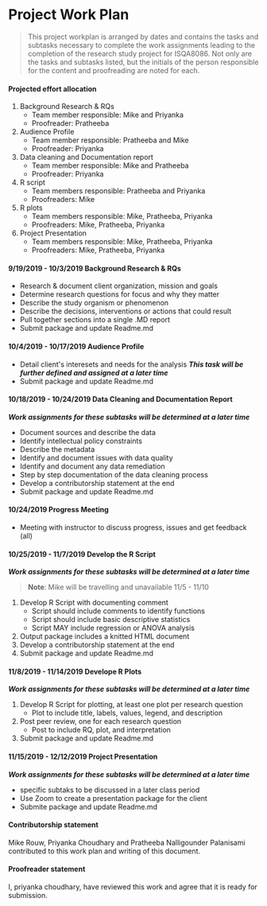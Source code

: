 # Project Work Plan

>This project workplan is arranged by dates and contains the tasks and subtasks necessary to complete the work assignments leading to the completion of the research study project for ISQA8086.  Not only are the tasks and subtasks listed, but the initials of the person responsible for the content and proofreading are noted for each.

#### Projected effort allocation 
1. Background Research  & RQs
   * Team member responsible: Mike and Priyanka  
   * Proofreader: Pratheeba
2. Audience Profile
   * Team member responsible: Pratheeba and Mike  
   * Proofreader: Priyanka
3. Data cleaning and Documentation report
   * Team member responsible: Mike and Pratheeba
   * Proofreader: Priyanka
4. R script
   * Team members responsible: Pratheeba and Priyanka
   * Proofreaders: Mike
5. R plots
   * Team members responsible: Mike, Pratheeba, Priyanka
   * Proofreaders: Mike, Pratheeba, Priyanka
6. Project Presentation
   * Team members responsible: Mike, Pratheeba, Priyanka
   * Proofreaders: Mike, Pratheeba, Priyanka
   
#### 9/19/2019 - 10/3/2019 Background Research  & RQs
* Research & document client organization, mission and goals 
* Determine research questions for focus and why they matter 
* Describe the study organism or phenomenon 
* Describe the decisions, interventions or actions that could result 
* Pull together sections into a single .MD report 
* Submit package and update Readme.md 

#### 10/4/2019 - 10/17/2019 Audience Profile
* Detail client's interesets and needs for the analysis
___This task will be further defined and assigned at a later time___
* Submit package and update Readme.md

#### 10/18/2019 - 10/24/2019 Data Cleaning and Documentation Report
___Work assignments for these subtasks will be determined at a later time___
* Document sources and describe the data
* Identify intellectual policy constraints
* Describe the metadata
* Identify and document issues with data quality
* Identify and document any data remediation
* Step by step documentation of the data cleaning process
* Develop a contributorship statement at the end
* Submit package and update Readme.md

#### 10/24/2019 Progress Meeting
* Meeting with instructor to discuss progress, issues and get feedback (all)

#### 10/25/2019 - 11/7/2019 Develop the R Script
___Work assignments for these subtasks will be determined at a later time___
> **Note**: Mike will be travelling and unavailable 11/5 - 11/10
1. Develop R Script with documenting comment
   * Script should include comments to identify functions
   * Script should include basic descriptive statistics
   * Script MAY include regression or ANOVA analysis
2. Output package includes a knitted HTML document
3. Develop a contributorship statement at the end
4. Submit package and update Readme.md

#### 11/8/2019 - 11/14/2019 Develope R Plots
___Work assignments for these subtasks will be determined at a later time___
1. Develop R Script for plotting, at least one plot per research question
   * Plot to include title, labels, values, legend, and description
2. Post peer review, one for each research question
   * Post to include RQ, plot, and interpretation
3. Submit package and update Readme.md

#### 11/15/2019 - 12/12/2019 Project Presentation
___Work assignments for these subtasks will be determined at a later time___
* specific subtaks to be discussed in a later class period
* Use Zoom to create a presentation package for the client
* Submite package and update Readme.md

#### Contributorship statement
Mike Rouw, Priyanka Choudhary and Pratheeba Nalligounder Palanisami contributed to this work plan and writing of this document.

#### Proofreader statement
I, priyanka choudhary, have reviewed this work and agree that it is ready for submission.








